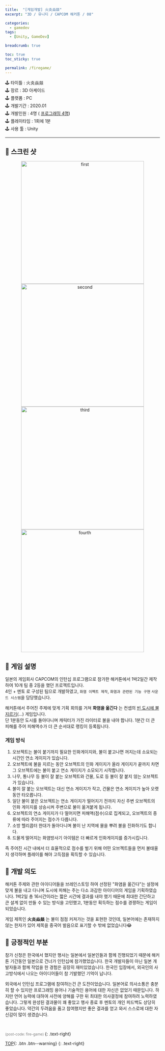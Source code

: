 ```yaml
---
title:  "[게임개발] 火炎焱燚"
excerpt: "3D / 유니티 / CAPCOM 해커톤 / 08"

categories:
  - gamedev 
tags:
  - [Unity, GameDev]

breadcrumb: true

toc: true
toc_sticky: true

permalink: /firegame/
---
```


<div class="notice--warning" markdown=1>
🕹 타이틀 : 火炎焱燚  <br>
🕹 장르 : 3D 아케이드<br>
🕹 플랫폼 : PC   <br>
🕹 개발기간 : 2020.01  <br>
🕹 개발인원 : 4명 ( <u>프로그래밍 4명</u>)   <br>
🕹 플레이타임 : 1회에 1분  <br>
🕹 사용 툴 : Unity   <br>
 </div>
 
 ---

## 🔸 스크린 샷
 
<p align="center">
	<a href="https://user-images.githubusercontent.com/45874696/152754491-0db25892-adaa-4929-8b14-572e4a6d9d6e.png" ><img src="https://user-images.githubusercontent.com/45874696/152754491-0db25892-adaa-4929-8b14-572e4a6d9d6e.png" alt="first" width="400"/></a>
  <a href="https://user-images.githubusercontent.com/45874696/152757397-0b13db61-09ce-4ff2-be77-607ef6de4e05.png" ><img src="https://user-images.githubusercontent.com/45874696/152757397-0b13db61-09ce-4ff2-be77-607ef6de4e05.png" alt="second" width="400"/></a>
  <a href="https://user-images.githubusercontent.com/45874696/152754255-f1ea25bc-4cb6-4832-a390-10f11fe766ab.png" ><img src="https://user-images.githubusercontent.com/45874696/152754255-f1ea25bc-4cb6-4832-a390-10f11fe766ab.png" alt="third" width="400"/></a>
  <a href="https://user-images.githubusercontent.com/45874696/152755839-5b380c5e-16e4-4221-b03d-4e380864be33.png" ><img src="https://user-images.githubusercontent.com/45874696/152755839-5b380c5e-16e4-4221-b03d-4e380864be33.png" alt="fourth" width="400"/></a>
</p>


## 🔸 게임 설명 

일본의 게임회사 CAPCOM의 인턴십 프로그램으로 참가한 해커톤에서 1박2일간 제작하여 10개 팀 중 2등을 했던 프로젝트입니다.  
4인 + 멘토 로 구성된 팀으로 개발하였고, `화염 이펙트 제작`, `화염과 관련된 기능 구현` `사운드 시스템`을 담당했습니다.

해커톤에서 주어진 주제에 맞게 기획 회의를 거쳐 **화염을 옮긴다** 는 컨셉의 <u>빈 도시에 불지르기</u>(...) 게임입니다.  
단 1분동안 도시를 돌아다니며 캐릭터가 가진 라이터로 불을 내야 합니다. 1분간 더 큰 피해를 주어 피해액수가 더 큰 순서대로 랭킹이 등록됩니다.

### 게임 방식
1. 오브젝트는 불이 붙기까지 필요한 인화게이지와, 불이 붙고나면 꺼지는데 소요되는 시간인 연소 게이지가 있습니다.
1. 오브젝트에 불을 지르는 동안 오브젝트의 인화 게이지가 올라 게이지가 끝까지 차면 그 오브젝트에는 불이 붙고 연소 게이지가 소모되기 시작합니다.
2. 나무, 통나무 등 불이 잘 붙는 오브젝트와 건물, 도로 등 불이 잘 붙지 않는 오브젝트가 있습니다. 
3. 불이 잘 붙는 오브젝트는 대신 연소 게이지가 작고, 건물은 연소 게이지가 높아 오랫동안 타오릅니다.
4. 일단 불이 붙은 오브젝트는 연소 게이지가 떨어지기 전까지 자신 주변 오브젝트의 인화 게이지를 상승시켜 주변으로 불이 옮겨붙게 됩니다.
5. 오브젝트의 연소 게이지가 다 떨어지면 피해액(점수)으로 집계되고, 오브젝트의 종류에 따라 주어지는 점수가 다릅니다.
6. 소방 헬리콥터 한대가 돌아다니며 불이 난 지역에 물을 뿌려 불을 진화하기도 합니다.
1. 드물게 떨어지는 화염방사기 아이템은 더 빠르게 인화게이지를 증가시킵니다. 

즉 주어진 시간 내에서 더 효율적으로 점수를 벌기 위해 어떤 오브젝트들을 먼저 불태울지 생각하며 플레이를 해야 고득점을 획득할 수 있습니다.


## 🔸 개발 의도
해커톤 주제와 관한 아이디어들을 브레인스토밍 하여 선정된 "화염을 옮긴다"는 설정에 맞게 불을 내고 다니며 도시에 피해는 주는 다소 과감한 아이디어의 게임을 기획하였습니다. 1박2일 총 16시간이라는 짧은 시간에 결과를 내야 했기 때문에 최대한 간단하고 큰 설계 없이 만들 수 있는 방식을 고민했고, 1분동안 획득하는 점수를 경쟁하는 게임이 되었습니다.

게임 제목인 **火炎焱燚** 는 불이 점점 커져가는 것을 표현한 것인데, 일본어에는 존재하지 않는 한자가 있어 제목을 중국어 발음으로 표기할 수 밖에 없었습니다😂

## 🔸 긍정적인 부분
참가 신청은 한국에서 했지만 행사는 일본에서 일본인들과 함께 진행되었기 때문에 해커톤 기간동안 일본으로 건너가 인턴십에 참가했었습니다. 한국 개발자들이 아닌 일본 개발자들과 함께 작업을 한 경험은 굉장히 재미있었습니다. 한국인 입장에서, 외국인의 사고방식에서 나오는 아이디어들이 참 기발했던 기억이 납니다.  

외국에서 인턴십 프로그램에 참여하는건 큰 도전이었습니다. 일본어로 의사소통은 충분히 할 수 있지만 프로그래밍 용어나 기술적인 용어에 대한 자신은 없었기 때문입니다. 하지만 언어 능력에 대하여 사전에 양해를 구한 뒤 최대한 의사결정에 참여하려 노력하였습니다. 그렇게 완성된 결과물이 꽤 좋았고 행사 종료 후 멘토의 개인 피드백도 상당히 좋았습니다. 약간의 두려움을 품고 참여했지만 좋은 결과를 얻고 와서 스스로에 대한 자신감이 많이 생겼습니다.  

<br>  



<small style ="color:gray;">(post-code: fire-game) </small> 
 {: .text-right}

[TOP](#){: .btn .btn--warning} 
{: .text-right}